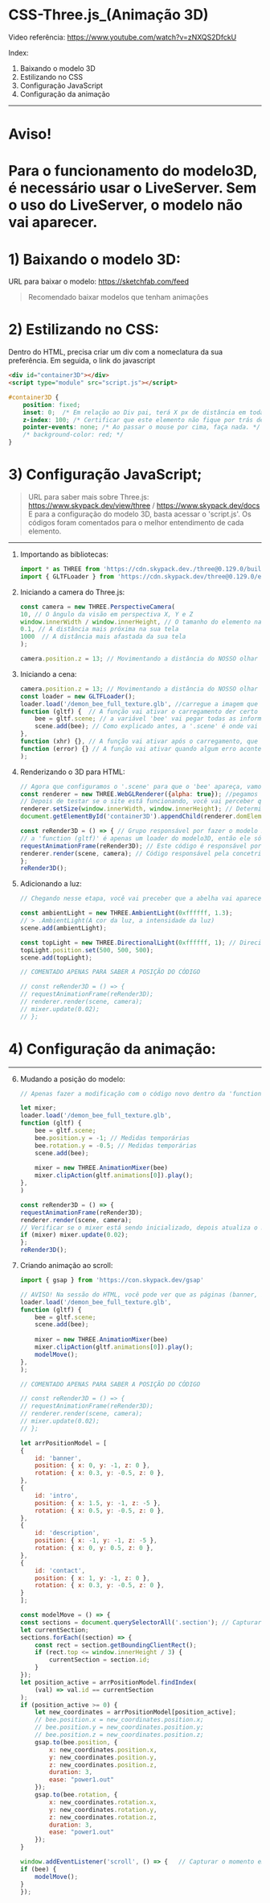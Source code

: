 # CSS-Three.js_(Animação 3D)
Video referência: https://www.youtube.com/watch?v=zNXQS2DfckU

Index:
1) Baixando o modelo 3D
2) Estilizando no CSS
3) Configuração JavaScript
4) Configuração da animação
----

# Aviso! 
# Para o funcionamento do modelo3D, é necessário usar o LiveServer. Sem o uso do LiveServer, o modelo não vai aparecer.

# 1) Baixando o modelo 3D:
URL para baixar o modelo: https://sketchfab.com/feed
> Recomendado baixar modelos que tenham animações

# 2) Estilizando no CSS:
Dentro do HTML, precisa criar um div com a nomeclatura da sua preferência. Em seguida, o link do javascript
``` html
<div id="container3D"></div>
<script type="module" src="script.js"></script>
```

```CSS
#container3D {
    position: fixed;
    inset: 0;  /* Em relação ao Div pai, terá X px de distância em todas as direções. W3school tem mais informação.*/
    z-index: 100; /* Certificar que este elemento não fique por trás de outros elementos. */
    pointer-events: none; /* Ao passar o mouse por cima, faça nada. */
    /* background-color: red; */
}
```

# 3) Configuração JavaScript;
> URL para saber mais sobre Three.js: https://www.skypack.dev/view/three / https://www.skypack.dev/docs
> E para a configuração do modelo 3D, basta acessar o 'script.js'. Os códigos foram comentados para o melhor entendimento de cada elemento.
----
1) Importando as bibliotecas:
    ```js
    import * as THREE from 'https://cdn.skypack.dev./three@0.129.0/build/three.module.js';
    import { GLTFLoader } from 'https://cdn.skypack.dev/three@0.129.0/examples/jsm/loaders/GLTFLoader.js';
    ```

2) Iniciando a camera do Three.js:
    ```js
    const camera = new THREE.PerspectiveCamera(
    10, // O ângulo da visão em perspectiva X, Y e Z
    window.innerWidth / window.innerHeight, // O tamanho do elemento na sua tela
    0.1, // A distância mais próxima na sua tela
    1000  // A distância mais afastada da sua tela
    );

    camera.position.z = 13; // Movimentando a distância do NOSSO olhar em relação à coordenada Z
    ```

3) Iniciando a cena:
    ```js
    camera.position.z = 13; // Movimentando a distância do NOSSO olhar em relação à coordenada Z
    const loader = new GLTFLoader();
    loader.load('/demon_bee_full_texture.glb', //carregue a imagem que você baixou
    function (gltf) {  // A função vai ativar o carregamento der certo
        bee = gltf.scene; // a variável 'bee' vai pegar todas as informações do modelo bee e colocar dentro do '.scene'
        scene.add(bee); // Como explicado antes, a '.scene' é onde vai estar armazenado todas as informações do modelo 3D para aparecer na tela
    },
    function (xhr) {}, // A função vai ativar após o carregamento, que tem a responsabilidade de deixar o bee funcionando
    function (error) {} // A função vai ativar quando algum erro acontecer
    );
    ```

4) Renderizando o 3D para HTML:
    ```js
    // Agora que configuramos o '.scene' para que o 'bee' apareça, vamos desenhar fisicamente.
    const renderer = new THREE.WebGLRenderer({alpha: true}); //pegamos a API para desenhar
    // Depois de testar se o site está funcionando, você vai perceber que a tela do site vai estar preto, isso acontece por que o 'background-color' está preto por natural, para tirar isso, coloque '{alpha: true}'
    renderer.setSize(window.innerWidth, window.innerHeight); // Determinando o tamanho do desenho
    document.getElementById('container3D').appendChild(renderer.domElement); //Colocando dentro da div 'container3D'

    const reRender3D = () => { // Grupo responsável por fazer o modelo 3D atualizar constantemente
    // a 'function (gltf)' é apenas um loader do modelo3D, então ele só vai rodar uma vez e cabou
    requestAnimationFrame(reRender3D); // Este código é responsável por repetidamente executar esta função
    renderer.render(scene, camera); // Código responsável pela concetrização do desenho no canva
    };
    reRender3D();
    ```

5) Adicionando a luz:
    ```js
    // Chegando nesse etapa, você vai preceber que a abelha vai aparecer, mas vai estar escuro

    const ambientLight = new THREE.AmbientLight(0xffffff, 1.3);
    // > .AmbientLight(A cor da luz, a intensidade da luz)
    scene.add(ambientLight);

    const topLight = new THREE.DirectionalLight(0xffffff, 1); // Direcionamento da luz como a iluminação do sol
    topLight.position.set(500, 500, 500);
    scene.add(topLight);

    // COMENTADO APENAS PARA SABER A POSIÇÃO DO CÓDIGO

    // const reRender3D = () => {
    // requestAnimationFrame(reRender3D);
    // renderer.render(scene, camera);
    // mixer.update(0.02);
    // };
    ```
# 4) Configuração da animação:
----
6) Mudando a posição do modelo:
    ```js
    // Apenas fazer a modificação com o código novo dentro da 'function (gltf)'

    let mixer;
    loader.load('/demon_bee_full_texture.glb',
    function (gltf) { 
        bee = gltf.scene;
        bee.position.y = -1; // Medidas temporárias
        bee.rotation.y = -0.5; // Medidas temporárias
        scene.add(bee);
        
        mixer = new THREE.AnimationMixer(bee)
        mixer.clipAction(gltf.animations[0]).play();
    },
    )

    const reRender3D = () => {
    requestAnimationFrame(reRender3D);
    renderer.render(scene, camera);
    // Verificar se o mixer está sendo inicializado, depois atualiza o model em 0.02s
    if (mixer) mixer.update(0.02);
    };
    reRender3D();
    ```

7) Criando animação ao scroll:
    ```js
    import { gsap } from 'https://con.skypack.dev/gsap'

    // AVISO! Na sessão do HTML, você pode ver que as páginas (banner, intro, description, contact) foram foram definidos como ID. Eles são importantes para a animação com scroll.
    loader.load('/demon_bee_full_texture.glb',
    function (gltf) { 
        bee = gltf.scene;
        scene.add(bee);
        
        mixer = new THREE.AnimationMixer(bee)
        mixer.clipAction(gltf.animations[0]).play();
        modelMove();
    },
    );

    // COMENTADO APENAS PARA SABER A POSIÇÃO DO CÓDIGO

    // const reRender3D = () => {
    // requestAnimationFrame(reRender3D);
    // renderer.render(scene, camera);
    // mixer.update(0.02);
    // };

    let arrPositionModel = [
    {
        id: 'banner',
        position: { x: 0, y: -1, z: 0 },
        rotation: { x: 0.3, y: -0.5, z: 0 },
    },
    {
        id: 'intro',
        position: { x: 1.5, y: -1, z: -5 },
        rotation: { x: 0.5, y: -0.5, z: 0 },
    },
    {
        id: 'description',
        position: { x: -1, y: -1, z: -5 },
        rotation: { x: 0, y: 0.5, z: 0 },
    },
    {
        id: 'contact',
        position: { x: 1, y: -1, z: 0 },
        rotation: { x: 0.3, y: -0.5, z: 0 },
    }
    ];

    const modelMove = () => {
    const sections = document.querySelectorAll('.section'); // Capturar toda class chamada 'section'
    let currentSection;
    sections.forEach((section) => {
        const rect = section.getBoundingClientRect();
        if (rect.top <= window.innerHeight / 3) {
            currentSection = section.id;
        }
    });
    let position_active = arrPositionModel.findIndex(
        (val) => val.id == currentSection
    );
    if (position_active >= 0) {
        let new_coordinates = arrPositionModel[position_active];
        // bee.position.x = new_coordinates.position.x;
        // bee.position.y = new_coordinates.position.y;
        // bee.position.z = new_coordinates.position.z;
        gsap.to(bee.position, {
            x: new_coordinates.position.x,
            y: new_coordinates.position.y,
            z: new_coordinates.position.z,
            duration: 3,
            ease: "power1.out"
        });
        gsap.to(bee.rotation, {
            x: new_coordinates.rotation.x,
            y: new_coordinates.rotation.y,
            z: new_coordinates.rotation.z,
            duration: 3,
            ease: "power1.out"
        });
    }

    window.addEventListener('scroll', () => {   // Capturar o momento em que o user dá scroll
    if (bee) {
        modelMove();
    }
    }); 
    ```
